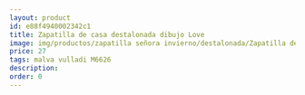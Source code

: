 ```yaml
---
layout: product
id: e88f4940002342c1
title: Zapatilla de casa destalonada dibujo Love
image: img/productos/zapatilla señora invierno/destalonada/Zapatilla de casa destalonada dibujo Love=27=malva vulladi M6626.webp
price: 27
tags: malva vulladi M6626
description: 
order: 0
---
```

